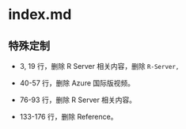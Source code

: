 # index.md

## 特殊定制

* 3, 19 行，删除 R Server 相关内容，删除 `R-Server,`

* 40-57 行，删除 Azure 国际版视频。

* 76-93 行，删除 R Server 相关内容。

* 133-176 行，删除 Reference。
